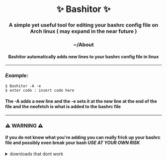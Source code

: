 <h1 align="center"> ✨ Bashitor ✨ </h1>

<h3 align="center">A simple yet useful tool for editing your bashrc config file on Arch linux ( may expand in the near future ) </h3>

<h3 align="center"> ~/About </h3>

<h4 align="center"> Bashitor automatically adds new lines to your bashrc config file in linux</h4>

-------------------------------------------------------------------------------------------------------

### *Example:*
```
$ Bashitor -A -e 
$ enter code : insert code here
```

#### The -A adds a new line and the -e sets it at the new line at the end of the file and the neofetch is what is added to the bashrc file 

---------------------------------

### ⚠️ WARNING ⚠️

#### if you do not know what you're adding you can really frick up your bashrc file and possibly even break your bash *USE AT YOUR OWN RISK* 
<details>
<h3> Yay/Arch </h3>


  <summary>downloads that dont work</summary>
  <pre>
$ yay -S bashitor
</pre>

<hr>

<h3> debian/ubuntu (any debian based system) </h3>
<pre>
$ apt-get bashitor
</pre>
</details>
